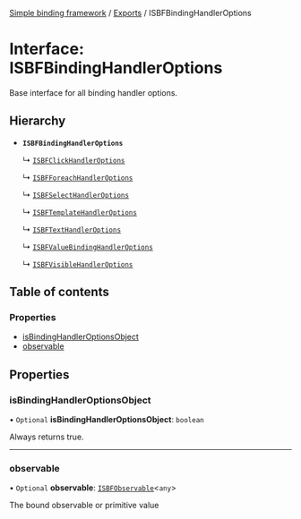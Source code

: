 [Simple binding framework](../README.md) / [Exports](../modules.md) / ISBFBindingHandlerOptions

# Interface: ISBFBindingHandlerOptions

Base interface for all binding handler options.

## Hierarchy

- **`ISBFBindingHandlerOptions`**

  ↳ [`ISBFClickHandlerOptions`](ISBFClickHandlerOptions.md)

  ↳ [`ISBFForeachHandlerOptions`](ISBFForeachHandlerOptions.md)

  ↳ [`ISBFSelectHandlerOptions`](ISBFSelectHandlerOptions.md)

  ↳ [`ISBFTemplateHandlerOptions`](ISBFTemplateHandlerOptions.md)

  ↳ [`ISBFTextHandlerOptions`](ISBFTextHandlerOptions.md)

  ↳ [`ISBFValueBindingHandlerOptions`](ISBFValueBindingHandlerOptions.md)

  ↳ [`ISBFVisibleHandlerOptions`](ISBFVisibleHandlerOptions.md)

## Table of contents

### Properties

- [isBindingHandlerOptionsObject](ISBFBindingHandlerOptions.md#isbindinghandleroptionsobject)
- [observable](ISBFBindingHandlerOptions.md#observable)

## Properties

### isBindingHandlerOptionsObject

• `Optional` **isBindingHandlerOptionsObject**: `boolean`

Always returns true.

___

### observable

• `Optional` **observable**: [`ISBFObservable`](ISBFObservable.md)<`any`\>

The bound observable or primitive value
